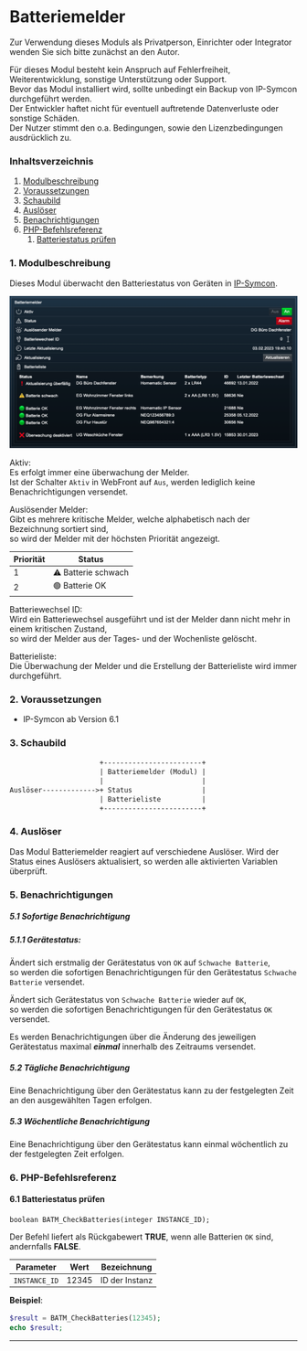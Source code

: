 # Batteriemelder

Zur Verwendung dieses Moduls als Privatperson, Einrichter oder Integrator wenden Sie sich bitte zunächst an den Autor.

Für dieses Modul besteht kein Anspruch auf Fehlerfreiheit, Weiterentwicklung, sonstige Unterstützung oder Support.  
Bevor das Modul installiert wird, sollte unbedingt ein Backup von IP-Symcon durchgeführt werden.  
Der Entwickler haftet nicht für eventuell auftretende Datenverluste oder sonstige Schäden.  
Der Nutzer stimmt den o.a. Bedingungen, sowie den Lizenzbedingungen ausdrücklich zu.


### Inhaltsverzeichnis

1. [Modulbeschreibung](#1-modulbeschreibung)
2. [Voraussetzungen](#2-voraussetzungen)
3. [Schaubild](#3-schaubild)
4. [Auslöser](#4-auslöser)
5. [Benachrichtigungen](#5-benachrichtigungen)
6. [PHP-Befehlsreferenz](#6-php-befehlsreferenz)
   1. [Batteriestatus prüfen](#61-batteriestatus-prüfen)

### 1. Modulbeschreibung

Dieses Modul überwacht den Batteriestatus von Geräten in [IP-Symcon](https://www.symcon.de).

[![Image](../imgs/WebFront.png)]()

Aktiv:  
Es erfolgt immer eine überwachung der Melder.  
Ist der Schalter `Aktiv` in WebFront auf `Aus`, werden lediglich keine Benachrichtigungen versendet.  

Auslösender Melder:  
Gibt es mehrere kritische Melder, welche alphabetisch nach der Bezeichnung sortiert sind,  
so wird der Melder mit der höchsten Priorität angezeigt.

| Priorität | Status                      |
|-----------|-----------------------------|
| 1         | ⚠️ Batterie schwach         |
| 2         | 🟢 Batterie OK              |

Batteriewechsel ID:  
Wird ein Batteriewechsel ausgeführt und ist der Melder dann nicht mehr in einem kritischen Zustand,  
so wird der Melder aus der Tages- und der Wochenliste gelöscht.

Batterieliste:  
Die Überwachung der Melder und die Erstellung der Batterieliste wird immer durchgeführt.

### 2. Voraussetzungen

- IP-Symcon ab Version 6.1

### 3. Schaubild

```
                      +------------------------+
                      | Batteriemelder (Modul) |
                      |                        |
Auslöser------------->+ Status                 |
                      | Batterieliste          |
                      +------------------------+
```

### 4. Auslöser

Das Modul Batteriemelder reagiert auf verschiedene Auslöser.
Wird der Status eines Auslösers aktualisiert, so werden alle aktivierten Variablen überprüft.

### 5. Benachrichtigungen

##### 5.1 Sofortige Benachrichtigung

##### 5.1.1 Gerätestatus:

Ändert sich erstmalig der Gerätestatus von `OK` auf `Schwache Batterie`,  
so werden die sofortigen Benachrichtigungen für den Gerätestatus `Schwache Batterie` versendet.

Ändert sich Gerätestatus von `Schwache Batterie` wieder auf `OK`,  
so werden die sofortigen Benachrichtigungen für den Gerätestatus `OK` versendet.

Es werden Benachrichtigungen über die Änderung des jeweiligen Gerätestatus maximal ***einmal*** innerhalb des Zeitraums versendet.

#####  5.2 Tägliche Benachrichtigung

Eine Benachrichtigung über den Gerätestatus kann zu der festgelegten Zeit an den ausgewählten Tagen erfolgen.

#####  5.3 Wöchentliche Benachrichtigung

Eine Benachrichtigung über den Gerätestatus kann einmal wöchentlich zu der festgelegten Zeit erfolgen.

### 6. PHP-Befehlsreferenz

#### 6.1 Batteriestatus prüfen

```text
boolean BATM_CheckBatteries(integer INSTANCE_ID);
```

Der Befehl liefert als Rückgabewert **TRUE**, wenn alle Batterien `OK` sind, andernfalls **FALSE**.

| Parameter     | Wert  | Bezeichnung    |
|---------------|-------|----------------|
| `INSTANCE_ID` | 12345 | ID der Instanz |

**Beispiel**:
```php
$result = BATM_CheckBatteries(12345);  
echo $result;
```

---
